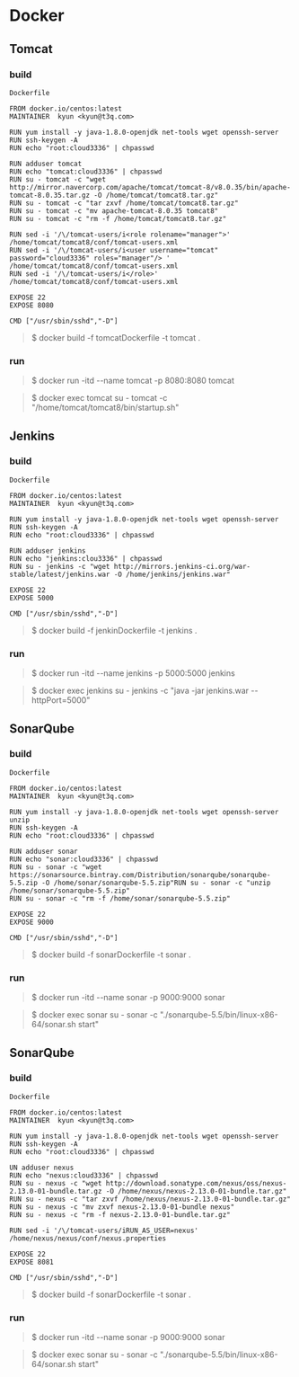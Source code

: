 Docker
======

Tomcat
------

### build

`Dockerfile`
```
FROM docker.io/centos:latest
MAINTAINER  kyun <kyun@t3q.com>

RUN yum install -y java-1.8.0-openjdk net-tools wget openssh-server
RUN ssh-keygen -A
RUN echo "root:cloud3336" | chpasswd

RUN adduser tomcat
RUN echo "tomcat:cloud3336" | chpasswd
RUN su - tomcat -c "wget http://mirror.navercorp.com/apache/tomcat/tomcat-8/v8.0.35/bin/apache-tomcat-8.0.35.tar.gz -O /home/tomcat/tomcat8.tar.gz"
RUN su - tomcat -c "tar zxvf /home/tomcat/tomcat8.tar.gz"
RUN su - tomcat -c "mv apache-tomcat-8.0.35 tomcat8"
RUN su - tomcat -c "rm -f /home/tomcat/tomcat8.tar.gz"

RUN sed -i '/\/tomcat-users/i<role rolename="manager">' /home/tomcat/tomcat8/conf/tomcat-users.xml
RUN sed -i '/\/tomcat-users/i<user username="tomcat" password="cloud3336" roles="manager"/> ' /home/tomcat/tomcat8/conf/tomcat-users.xml
RUN sed -i '/\/tomcat-users/i</role>' /home/tomcat/tomcat8/conf/tomcat-users.xml

EXPOSE 22
EXPOSE 8080

CMD ["/usr/sbin/sshd","-D"]
```

>$ docker build -f tomcatDockerfile -t tomcat .


### run

>$ docker run -itd --name tomcat -p 8080:8080 tomcat

>$ docker exec tomcat su - tomcat -c "/home/tomcat/tomcat8/bin/startup.sh"

Jenkins
-------

### build

`Dockerfile`
```
FROM docker.io/centos:latest
MAINTAINER  kyun <kyun@t3q.com>

RUN yum install -y java-1.8.0-openjdk net-tools wget openssh-server
RUN ssh-keygen -A
RUN echo "root:cloud3336" | chpasswd

RUN adduser jenkins
RUN echo "jenkins:clou3336" | chpasswd
RUN su - jenkins -c "wget http://mirrors.jenkins-ci.org/war-stable/latest/jenkins.war -O /home/jenkins/jenkins.war"

EXPOSE 22
EXPOSE 5000

CMD ["/usr/sbin/sshd","-D"]
```

>$ docker build -f jenkinDockerfile -t jenkins .


### run

>$ docker run -itd --name jenkins -p 5000:5000 jenkins

>$ docker exec jenkins su - jenkins -c "java -jar jenkins.war --httpPort=5000"


SonarQube
---------

### build

`Dockerfile`
```
FROM docker.io/centos:latest
MAINTAINER  kyun <kyun@t3q.com>

RUN yum install -y java-1.8.0-openjdk net-tools wget openssh-server unzip
RUN ssh-keygen -A
RUN echo "root:cloud3336" | chpasswd

RUN adduser sonar
RUN echo "sonar:cloud3336" | chpasswd
RUN su - sonar -c "wget https://sonarsource.bintray.com/Distribution/sonarqube/sonarqube-5.5.zip -O /home/sonar/sonarqube-5.5.zip"RUN su - sonar -c "unzip /home/sonar/sonarqube-5.5.zip"
RUN su - sonar -c "rm -f /home/sonar/sonarqube-5.5.zip"

EXPOSE 22
EXPOSE 9000

CMD ["/usr/sbin/sshd","-D"]
```

>$ docker build -f sonarDockerfile -t sonar .


### run

>$ docker run -itd --name sonar -p 9000:9000 sonar

>$ docker exec sonar su - sonar -c "./sonarqube-5.5/bin/linux-x86-64/sonar.sh start"


SonarQube
---------

### build

`Dockerfile`
```
FROM docker.io/centos:latest
MAINTAINER  kyun <kyun@t3q.com>

RUN yum install -y java-1.8.0-openjdk net-tools wget openssh-server
RUN ssh-keygen -A
RUN echo "root:cloud3336" | chpasswd

UN adduser nexus
RUN echo "nexus:cloud3336" | chpasswd
RUN su - nexus -c "wget http://download.sonatype.com/nexus/oss/nexus-2.13.0-01-bundle.tar.gz -O /home/nexus/nexus-2.13.0-01-bundle.tar.gz"
RUN su - nexus -c "tar zxvf /home/nexus/nexus-2.13.0-01-bundle.tar.gz"
RUN su - nexus -c "mv zxvf nexus-2.13.0-01-bundle nexus"
RUN su - nexus -c "rm -f nexus-2.13.0-01-bundle.tar.gz"

RUN sed -i '/\/tomcat-users/iRUN_AS_USER=nexus' /home/nexus/nexus/conf/nexus.properties

EXPOSE 22
EXPOSE 8081

CMD ["/usr/sbin/sshd","-D"]
```

>$ docker build -f sonarDockerfile -t sonar .


### run

>$ docker run -itd --name sonar -p 9000:9000 sonar

>$ docker exec sonar su - sonar -c "./sonarqube-5.5/bin/linux-x86-64/sonar.sh start"
